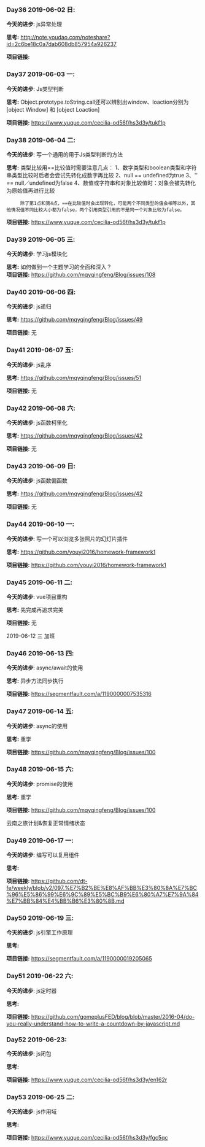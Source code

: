 
### Day36 2019-06-02 日: 
**今天的进步**: js异常处理

**思考:** http://note.youdao.com/noteshare?id=2c6be18c0a7dab608db857954a926237
        
**项目链接:**

### Day37 2019-06-03 一: 
**今天的进步**: Js类型判断

**思考:** Object.prototype.toString.call还可以辨别出window、loaction分别为[object Window] 和 [object Loaction]
        
**项目链接:** https://www.yuque.com/cecilia-od56f/hs3d3y/tukf1p

### Day38 2019-06-04 二: 
**今天的进步**: 写一个通用的用于Js类型判断的方法

**思考:** 类型比较用==比较值时需要注意几点：
         1、数字类型和boolean类型和字符串类型比较时后者会尝试先转化成数字再比较
         2、null == undefined为true
         3、'' == null／undefined为false
         4、数值或字符串和对象比较值时：对象会被先转化为原始值再进行比较
         
         除了第1点和第4点，==在比较值时会出现转化，可能两个不同类型的值会相等以外，其他情况值不同比较大小都为false，两个引用类型引用的不是同一个对象比较为false。
        
**项目链接:** https://www.yuque.com/cecilia-od56f/hs3d3y/tukf1p

### Day39 2019-06-05 三: 
**今天的进步**: 学习js模块化

**思考:** 如何做到一个主题学习的全面和深入？    
**项目链接:** https://github.com/mqyqingfeng/Blog/issues/108

### Day40 2019-06-06 四: 
**今天的进步**: js递归

**思考:** https://github.com/mqyqingfeng/Blog/issues/49

**项目链接:** 无

### Day41 2019-06-07 五: 
**今天的进步**: js乱序

**思考:** https://github.com/mqyqingfeng/Blog/issues/51

**项目链接:** 无

### Day42 2019-06-08 六: 
**今天的进步**: js函数柯里化

**思考:** https://github.com/mqyqingfeng/Blog/issues/42

**项目链接:** 无 

### Day43 2019-06-09 日: 
**今天的进步**: js函数偏函数

**思考:** https://github.com/mqyqingfeng/Blog/issues/42

**项目链接:** 无 

### Day44 2019-06-10 一: 
**今天的进步**: 写一个可以浏览多张照片的幻灯片插件

**思考:** https://github.com/youyi2016/homework-framework1

**项目链接:** https://github.com/youyi2016/homework-framework1

### Day45 2019-06-11 二: 
**今天的进步**: vue项目重构

**思考:** 先完成再追求完美

**项目链接:** 无

2019-06-12 三 加班

### Day46 2019-06-13 四: 
**今天的进步**: async/await的使用

**思考:** 异步方法同步执行

**项目链接:** https://segmentfault.com/a/1190000007535316

### Day47 2019-06-14 五: 
**今天的进步**: async的使用

**思考:** 重学

**项目链接:** https://github.com/mqyqingfeng/Blog/issues/100

### Day48 2019-06-15 六: 
**今天的进步**: promise的使用

**思考:** 重学

**项目链接:** https://github.com/mqyqingfeng/Blog/issues/100

云南之旅计划&恢复正常情绪状态

### Day49 2019-06-17 一: 
**今天的进步**: 编写可以复用组件

**思考:** 

**项目链接:** https://github.com/dt-fe/weekly/blob/v2/097.%E7%B2%BE%E8%AF%BB%E3%80%8A%E7%BC%96%E5%86%99%E6%9C%89%E5%BC%B9%E6%80%A7%E7%9A%84%E7%BB%84%E4%BB%B6%E3%80%8B.md

### Day50 2019-06-19 三: 
**今天的进步**: js引擎工作原理

**思考:** 

**项目链接:** 
https://segmentfault.com/a/1190000019205065


### Day51 2019-06-22 六: 
**今天的进步**: js定时器

**思考:** 

**项目链接:** 
https://github.com/gomeplusFED/blog/blob/master/2016-04/do-you-really-understand-how-to-write-a-countdown-by-javascript.md

### Day52 2019-06-23: 
**今天的进步**: js闭包

**思考:** 

**项目链接:** 
https://www.yuque.com/cecilia-od56f/hs3d3y/en162r


### Day53 2019-06-25 二: 
**今天的进步**: js作用域

**思考:** 

**项目链接:** 
https://www.yuque.com/cecilia-od56f/hs3d3y/fgc5qc
